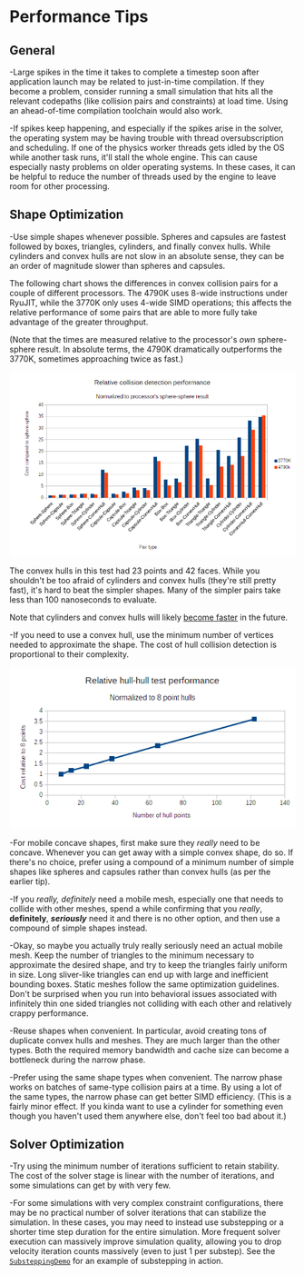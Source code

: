 # Performance Tips

## General
-Large spikes in the time it takes to complete a timestep soon after application launch may be related to just-in-time compilation. If they become a problem, consider running a small simulation that hits all the relevant codepaths (like collision pairs and constraints) at load time. Using an ahead-of-time compilation toolchain would also work.

-If spikes keep happening, and especially if the spikes arise in the solver, the operating system may be having trouble with thread oversubscription and scheduling. If one of the physics worker threads gets idled by the OS while another task runs, it'll stall the whole engine. This can cause especially nasty problems on older operating systems. In these cases, it can be helpful to reduce the number of threads used by the engine to leave room for other processing.

## Shape Optimization
-Use simple shapes whenever possible. Spheres and capsules are fastest followed by boxes, triangles, cylinders, and finally convex hulls. While cylinders and convex hulls are not slow in an absolute sense, they can be an order of magnitude slower than spheres and capsules.

The following chart shows the differences in convex collision pairs for a couple of different processors. The 4790K uses 8-wide instructions under RyuJIT, while the 3770K only uses 4-wide SIMD operations; this affects the relative performance of some pairs that are able to more fully take advantage of the greater throughput.

(Note that the times are measured relative to the processor's *own* sphere-sphere result. In absolute terms, the 4790K dramatically outperforms the 3770K, sometimes approaching twice as fast.)

<p align="center"><img src="images/collisionPairRelativePerformance.png"></p>

The convex hulls in this test had 23 points and 42 faces. While you shouldn't be too afraid of cylinders and convex hulls (they're still pretty fast), it's hard to beat the simpler shapes. Many of the simpler pairs take less than 100 nanoseconds to evaluate.

Note that cylinders and convex hulls will likely [become faster](https://github.com/bepu/bepuphysics2/issues/63) in the future.

-If you need to use a convex hull, use the minimum number of vertices needed to approximate the shape. The cost of hull collision detection is proportional to their complexity.

<p align="center"><img src="images/hullComplexityCost.png"></p>

-For mobile concave shapes, first make sure they *really* need to be concave. Whenever you can get away with a simple convex shape, do so. If there's no choice, prefer using a compound of a minimum number of simple shapes like spheres and capsules rather than convex hulls (as per the earlier tip).

-If you *really, _definitely_* need a mobile mesh, especially one that needs to collide with other meshes, spend a while confirming that you *really*, **definitely**, ***seriously*** need it and there is no other option, and then use a compound of simple shapes instead.

-Okay, so maybe you actually truly really seriously need an actual mobile mesh. Keep the number of triangles to the minimum necessary to approximate the desired shape, and try to keep the triangles fairly uniform in size. Long sliver-like triangles can end up with large and inefficient bounding boxes. Static meshes follow the same optimization guidelines. Don't be surprised when you run into behavioral issues associated with infinitely thin one sided triangles not colliding with each other and relatively crappy performance.

-Reuse shapes when convenient. In particular, avoid creating tons of duplicate convex hulls and meshes. They are much larger than the other types. Both the required memory bandwidth and cache size can become a bottleneck during the narrow phase.

-Prefer using the same shape types when convenient. The narrow phase works on batches of same-type collision pairs at a time. By using a lot of the same types, the narrow phase can get better SIMD efficiency. (This is a fairly minor effect. If you kinda want to use a cylinder for something even though you haven't used them anywhere else, don't feel too bad about it.)


## Solver Optimization
-Try using the minimum number of iterations sufficient to retain stability. The cost of the solver stage is linear with the number of iterations, and some simulations can get by with very few.

-For some simulations with very complex constraint configurations, there may be no practical number of solver iterations that can stabilize the simulation. In these cases, you may need to instead use substepping or a shorter time step duration for the entire simulation. More frequent solver execution can massively improve simulation quality, allowing you to drop velocity iteration counts massively (even to just 1 per substep). See the [`SubsteppingDemo`](../Demos/SubsteppingDemo.cs) for an example of substepping in action.